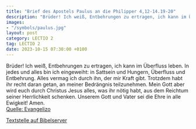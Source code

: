 ```yaml
---
title: "Brief des Apostels Paulus an die Philipper 4,12-14.19-20"
description: "Brüder! Ich weiß, Entbehrungen zu ertragen, ich kann im Überfluss leben. In jedes und alles bin ich eingeweiht: in Sattsein und Hungern, Überfluss und Entbehrung. Alles vermag ich durch ihn, der mir Kraft gibt. Trotzdem habt ihr recht daran getan, an meiner Bedrängnis teilzunehme...."
images:
- "/symbols/paulus.jpg"
layout: post
category: LECTIO 2
tag: LECTIO 2
date: 2023-10-15 07:30:00 +0100
---
```

Brüder! Ich weiß, Entbehrungen zu ertragen, ich kann im Überfluss leben. In jedes und alles bin ich eingeweiht: in Sattsein und Hungern, Überfluss und Entbehrung.
Alles vermag ich durch ihn, der mir Kraft gibt.
Trotzdem habt ihr recht daran getan, an meiner Bedrängnis teilzunehmen.<!--more-->
Mein Gott aber wird euch durch Christus Jesus alles, was ihr nötig habt, aus dem Reichtum seiner Herrlichkeit schenken.
Unserem Gott und Vater sei die Ehre in alle Ewigkeit! Amen.<br>
[Quelle: Evangelizo](https://evangeliumtagfuertag.org/DE/gospel)

[Textstelle auf Bibelserver](https://www.bibleserver.com/EU/Philipper4,12-14.19-20)

